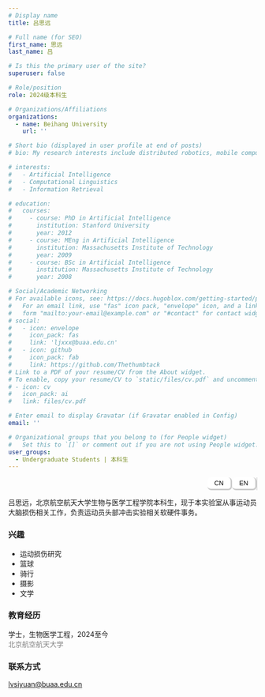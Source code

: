 ```yaml
---
# Display name
title: 吕思远

# Full name (for SEO)
first_name: 思远
last_name: 吕

# Is this the primary user of the site?
superuser: false

# Role/position
role: 2024级本科生

# Organizations/Affiliations
organizations:
  - name: Beihang University
    url: ''

# Short bio (displayed in user profile at end of posts)
# bio: My research interests include distributed robotics, mobile computing and programmable matter.

# interests:
#   - Artificial Intelligence
#   - Computational Linguistics
#   - Information Retrieval

# education:
#   courses:
#     - course: PhD in Artificial Intelligence
#       institution: Stanford University
#       year: 2012
#     - course: MEng in Artificial Intelligence
#       institution: Massachusetts Institute of Technology
#       year: 2009
#     - course: BSc in Artificial Intelligence
#       institution: Massachusetts Institute of Technology
#       year: 2008

# Social/Academic Networking
# For available icons, see: https://docs.hugoblox.com/getting-started/page-builder/#icons
#   For an email link, use "fas" icon pack, "envelope" icon, and a link in the
#   form "mailto:your-email@example.com" or "#contact" for contact widget.
# social:
#   - icon: envelope
#     icon_pack: fas
#     link: 'ljxxx@buaa.edu.cn'
#   - icon: github
#     icon_pack: fab
#     link: https://github.com/Thethumbtack
# Link to a PDF of your resume/CV from the About widget.
# To enable, copy your resume/CV to `static/files/cv.pdf` and uncomment the lines below.
# - icon: cv
#   icon_pack: ai
#   link: files/cv.pdf

# Enter email to display Gravatar (if Gravatar enabled in Config)
email: ''

# Organizational groups that you belong to (for People widget)
#   Set this to `[]` or comment out if you are not using People widget.
user_groups:
  - Undergraduate Students | 本科生
---
```


<style>
.tabs {
  display: flex;
  flex-direction: row;       /* 横向排列 */
  justify-content: flex-end; /* 按钮靠右 */
  border-right: 1px solid #ccc; /* 浅灰色右边框 */
  width: 100%;
}

.tablink {
  border: 3px solid #ccc; /* 浅灰色边框 */
  border-left: none;
  border-top: none;
  padding:  4px 1px;
  cursor: pointer;
  width: 50px;
  font-size: 13px;
  text-align: center;
  background-color: white;
  font-family: "Arial Rounded MT Bold", sans-serif;
  border-radius: 8px;
}
</style>

<div class="tabs">
  <button class="tablink" onclick="openTab('cn')">CN</button>
  <button class="tablink" onclick="openTab('en')">EN</button>
</div>


<!-- 中文版本 -->
<div id="cn" class="tabcontent" style="display:block;">

  <p>
    吕思远，北京航空航天大学生物与医学工程学院本科生，现于本实验室从事运动员大脑损伤相关工作，负责运动员头部冲击实验相关软硬件事务。
  </p>

  <h3>兴趣</h3>
  <ul>
    <li>运动损伤研究</li>
    <li>篮球</li>
    <li>骑行</li>
    <li>摄影</li>
    <li>文学</li>
  </ul>

  <h3>教育经历</h3>

<div>
  <p><i class="fas fa-graduation-cap"></i> 学士，生物医学工程，2024至今<br>
  <span style="color:gray;">北京航空航天大学</span></p>
</div>

<h3>联系方式</h3>
  <p>
    <i class="fas fa-envelope"></i> <a href="mailto:lvsiyuan@buaa.edu.cn">lvsiyuan@buaa.edu.cn</a>
  </p>

</div>


<!-- 英文版本 -->
<div id="en" class="tabcontent" style="display:none;">
  <p>
    Siyuan Lv, an undergraduate student from the School of Biological and Medical Engineering at Beihang University, is currently working in this laboratory on research related to brain injuries in athletes. He is responsible for the software and hardware affairs related to the head impact experiments on athletes.
  </p>

  <h3>Interests</h3>
  <ul>
    <li>Research on Sports Impact Injuries</li>
    <li>Basketball</li>
    <li>Cycling</li>
    <li>Photography</li>
    <li>Literature</li>
  </ul>

  <h3>Education</h3>

<div>
  <p><i class="fas fa-graduation-cap"></i> BSc in Biomedical Engineering, 2023-Present<br>
  <span style="color:gray;">Beihang University</span></p>
</div>

<h3>Contact</h3>
  <p>
    <i class="fas fa-envelope"></i> <a href="mailto:lvsiyuan@buaa.edu.cn">lvsiyuan@buaa.edu.cn</a>
  </p>

</div>

<script>
function openTab(tabName) {
  var i, x;
  x = document.getElementsByClassName("tabcontent");
  for (i = 0; i < x.length; i++) {
    x[i].style.display = "none";
  }
  document.getElementById(tabName).style.display = "block";
}
</script>


